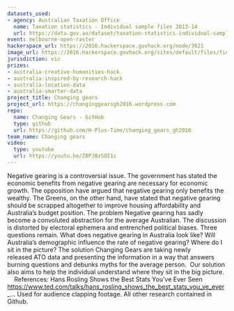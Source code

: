 ```yaml
---
datasets_used:
- agency: Australian Taxation Office
  name: Taxation statistics - Individual sample files 2013-14
  url: https://data.gov.au/dataset/taxation-statistics-individual-sample-files
event: melbourne-open-raster
hackerspace_url: https://2016.hackerspace.govhack.org/node/3021
image_url: https://2016.hackerspace.govhack.org/sites/default/files/field/image/brain-gears.jpg
jurisdiction: vic
prizes:
- australia-creative-humanities-hack
- australia-inspired-by-research-hack
- australia-location-data
- australia-smarter-data
project_title: Changing gears
project_url: https://changinggearsgh2016.wordpress.com
repo:
  name: Changing Gears - GitHub
  type: github
  url: https://github.com/H-Plus-Time/changing_gears_gh2016
team_name: Changing gears
video:
  type: youtube
  url: https://youtu.be/Z8PJBzSOI1c
---
```


Negative gearing is a controversial issue.
The government has stated the economic benefits from negative gearing are necessary for economic growth. The opposition have argued that negative gearing only benefits the wealthy. The Greens, on the other hand, have stated that negative gearing should be scrapped altogether to improve housing affordability and Australia’s budget position.
The problem 
Negative gearing has sadly become a convoluted abstraction for the average Australian. The discussion is distorted by electoral ephemera and entrenched political biases. Three questions remain. What does negative gearing in Australia look like? Will Australia’s demographic influence the rate of negative gearing? Where do I sit in the picture?
The solution 
Changing Gears are taking newly released ATO data and presenting the information in a way that answers burning questions and debunks myths for the average person.  Our solution also aims to help the individual understand where they sit in the big picture. 
 
 
References:
Hans Rosling Shows the Best Stats You've Ever Seen
https://www.ted.com/talks/hans_rosling_shows_the_best_stats_you_ve_ever_...
Used for audience clapping footage.
All other research contained in Github.